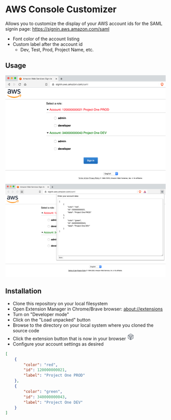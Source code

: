 # AWS Console Customizer

Allows you to customize the display of your AWS account ids for the SAML signin page: https://signin.aws.amazon.com/saml
- Font color of the account listing
- Custom label after the account id
    - Dev, Test, Prod, Project Name, etc.
    
## Usage
<div>
    <img src="./screen.png"/>
</div>
<div>
    <img src="./screen2.png"/>
</div>

## Installation
- Clone this repository on your local filesystem
- Open Extension Manager in Chrome/Brave browser: <a href="about://extensions">about://extensions</a>
- Turn on "Developer mode"
- Click on the "Load unpacked" button
- Browse to the directory on your local system where you cloned the source code
- Click the extension button that is now in your browser <img src="./icon.png" width="22px" height="22px"/>
- Configure your account settings as desired
```json
[
	{
		"color": "red",
		"id": 120000000021,
		"label": "Project One PROD"
	},
	{
		"color": "green",
		"id": 340000000043,
		"label": "Project One DEV"
	}
]
```
